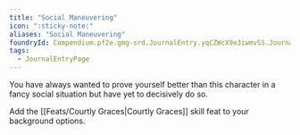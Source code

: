 ```yaml
---
title: "Social Maneuvering"
icon: ":sticky-note:"
aliases: "Social Maneuvering"
foundryId: Compendium.pf2e.gmg-srd.JournalEntry.yqCZWcX9e3iwmvSS.JournalEntryPage.dHbXqHv4AWqGwQb5
tags:
  - JournalEntryPage
---
```

You have always wanted to prove yourself better than this character in a fancy social situation but have yet to decisively do so.

Add the [[Feats/Courtly Graces|Courtly Graces]] skill feat to your background options.